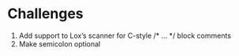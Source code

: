 # Challenges
1. Add support to Lox’s scanner for C-style /* ... */ block comments
2. Make semicolon optional
